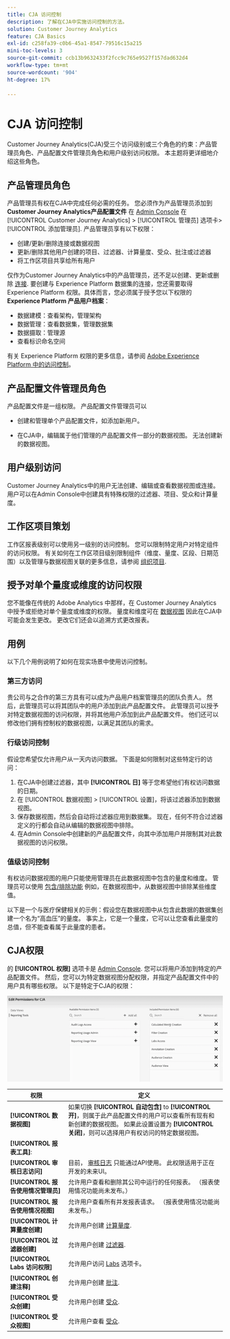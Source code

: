 ```yaml
---
title: CJA 访问控制
description: 了解在CJA中实施访问控制的方法。
solution: Customer Journey Analytics
feature: CJA Basics
exl-id: c258fa39-c0b6-45a1-8547-79516c15a215
mini-toc-levels: 3
source-git-commit: ccb13b9632433f2fcc9c765e9527f157dad632d4
workflow-type: tm+mt
source-wordcount: '904'
ht-degree: 17%

---
```


# CJA 访问控制

Customer Journey Analytics(CJA)受三个访问级别或三个角色的约束：产品管理员角色、产品配置文件管理员角色和用户级别访问权限。 本主题将更详细地介绍这些角色。

## 产品管理员角色

产品管理员有权在CJA中完成任何必需的任务。 您必须作为产品管理员添加到 **Customer Journey Analytics产品配置文件** 在 [Admin Console](https://adminconsole.adobe.com/enterprise/) 在 [!UICONTROL Customer Journey Analytics] > [!UICONTROL 管理员] 选项卡> [!UICONTROL 添加管理员]. 产品管理员享有以下权限：

* 创建/更新/删除连接或数据视图
* 更新/删除其他用户创建的项目、过滤器、计算量度、受众、批注或过滤器
* 将工作区项目共享给所有用户

仅作为Customer Journey Analytics中的产品管理员，还不足以创建、更新或删除 [连接](/help/connections/overview.md). 要创建与 Experience Platform 数据集的连接，您还需要取得 Experience Platform 权限。具体而言，您必须属于授予您以下权限的 **Experience Platform 产品用户档案**：

* 数据建模：查看架构，管理架构
* 数据管理：查看数据集，管理数据集
* 数据摄取：管理源
* 查看标识命名空间

有关 Experience Platform 权限的更多信息，请参阅 [Adobe Experience Platform 中的访问控制](https://experienceleague.adobe.com/docs/experience-platform/access-control/home.html)。

## 产品配置文件管理员角色

产品配置文件是一组权限。 产品配置文件管理员可以

* 创建和管理单个产品配置文件，如添加新用户。

* 在CJA中，编辑属于他们管理的产品配置文件一部分的数据视图。 无法创建新的数据视图。

## 用户级别访问

Customer Journey Analytics中的用户无法创建、编辑或查看数据视图或连接。 用户可以在Admin Console中创建具有特殊权限的过滤器、项目、受众和计算量度。

## 工作区项目策划

工作区报表级别可以使用另一级别的访问控制。 您可以限制特定用户对特定组件的访问权限。 有关如何在工作区项目级别限制组件（维度、量度、区段、日期范围）以及管理与数据视图关联的更多信息，请参阅 [组织项目](/help/analysis-workspace/curate-share/curate.md).

## 授予对单个量度或维度的访问权限

您不能像在传统的 Adobe Analytics 中那样，在 Customer Journey Analytics 中授予或拒绝对单个量度或维度的权限。 量度和维度可在 [数据视图](/help/data-views/data-views.md) 因此在CJA中可能会发生更改。 更改它们还会以追溯方式更改报表。

## 用例

以下几个用例说明了如何在现实场景中使用访问控制。

### 第三方访问

贵公司与之合作的第三方具有可以成为产品用户档案管理员的团队负责人。 然后，此管理员可以将其团队中的用户添加到此产品配置文件。 此管理员可以授予对特定数据视图的访问权限，并将其他用户添加到此产品配置文件。 他们还可以修改他们拥有控制权的数据视图，以满足其团队的需求。

### 行级访问控制

假设您希望仅允许用户从一天内访问数据。 下面是如何限制对这些特定行的访问：

1. 在CJA中创建过滤器，其中 **[!UICONTROL 日]** 等于您希望他们有权访问数据的日期。
1. 在 [!UICONTROL 数据视图] > [!UICONTROL 设置]，将该过滤器添加到数据视图。
1. 保存数据视图，然后会自动将过滤器应用到数据集。 现在，任何不符合过滤器定义的行都会自动从编辑的数据视图中排除。
1. 在Admin Console中创建新的产品配置文件，向其中添加用户并限制其对此数据视图的访问权限。

### 值级访问控制

有权访问数据视图的用户只能使用管理员在此数据视图中包含的量度和维度。 管理员可以使用 [包含/排除功能](/help/data-views/component-settings/include-exclude-values.md) 例如，在数据视图中，从数据视图中排除某些维度值。

以下是一个与医疗保健相关的示例：假设您在数据视图中从包含此数据的数据集创建一个名为“高血压”的量度。 事实上，它是一个量度，它可以让您查看此量度的总值，但不能查看属于此量度的患者。

## CJA权限

的 **[!UICONTROL 权限]** 选项卡是 [Admin Console](https://adminconsole.adobe.com/enterprise/). 您可以将用户添加到特定的产品配置文件。 然后，您可以为特定数据视图分配权限，并指定产品配置文件中的用户具有哪些权限。 以下是特定于CJA的权限：

![管理控制台权限](assets/permissions.png)

| 权限 | 定义 |
| --- | --- |
| **[!UICONTROL 数据视图]** | 如果切换 **[!UICONTROL 自动包含]** to **[!UICONTROL 开]**，则属于此产品配置文件的用户可以查看所有现有和新创建的数据视图。 如果此设置设置为 **[!UICONTROL 关闭]**，则可以选择用户有权访问的特定数据视图。 |
| **[!UICONTROL 报表工具]**: |  |
| **[!UICONTROL 审核日志访问]** | 目前， [审核日志](https://adobe.io/cja-apis/docs/endpoints/auditlogs/) 只能通过API使用。 此权限适用于正在开发的未来UI。 |
| **[!UICONTROL 报告使用情况管理员]** | 允许用户查看和删除其公司中运行的任何报表。 （报表使用情况功能尚未发布。） |
| **[!UICONTROL 报告使用情况视图]** | 允许用户查看所有并发报表请求。 （报表使用情况功能尚未发布。） |
| **[!UICONTROL 计算量度创建]** | 允许用户创建 [计算量度](/help/components/calc-metrics/calc-metr-overview.md). |
| **[!UICONTROL 过滤器创建]** | 允许用户创建 [过滤器](/help/components/filters/filters-overview.md). |
| **[!UICONTROL Labs 访问权限]** | 允许用户访问 [Labs](/help/labs/labs.md) 选项卡。 |
| **[!UICONTROL 创建注释]** | 允许用户创建 [批注](/help/components/annotations/overview.md). |
| **[!UICONTROL 受众创建]** | 允许用户创建 [受众](/help/components/audiences/audiences-overview.md). |
| **[!UICONTROL 受众视图]** | 允许用户查看 [受众](/help/components/audiences/audiences-overview.md). |